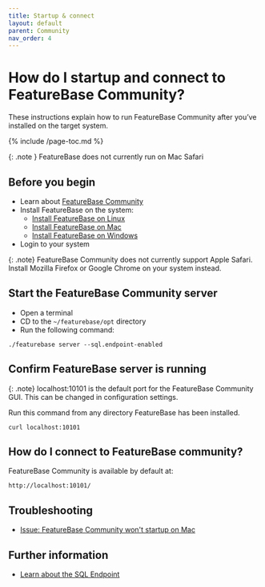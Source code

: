 ```yaml
---
title: Startup & connect
layout: default
parent: Community
nav_order: 4
---
```


# How do I startup and connect to FeatureBase Community?

These instructions explain how to run FeatureBase Community after you’ve installed on the target system.

{% include /page-toc.md %}

{: .note }
FeatureBase does not currently run on Mac Safari

## Before you begin

* Learn about [FeatureBase Community](/docs/community/com-home)
* Install FeatureBase on the system:
  * [Install FeatureBase on Linux](/docs/community/com-install-linux)
  * [Install FeatureBase on Mac](/docs/community/com-install-mac)
  * [Install FeatureBase on Windows](/docs/community/com-install-windows)
* Login to your system

{: .note}
FeatureBase Community does not currently support Apple Safari. Install Mozilla Firefox or Google Chrome on your system instead.

## Start the FeatureBase Community server

* Open a terminal
* CD to the `~/featurebase/opt` directory
* Run the following command:

```
./featurebase server --sql.endpoint-enabled
```

## Confirm FeatureBase server is running

{: .note}
localhost:10101 is the default port for the FeatureBase Community GUI. This can be changed in configuration settings.

Run this command from any directory FeatureBase has been installed.

```
curl localhost:10101
```
## How do I connect to FeatureBase community?

FeatureBase Community is available by default at:

```
http://localhost:10101/
```

## Troubleshooting

* [Issue: FeatureBase Community won't startup on Mac](/docs/community/com-troubleshooting/com-issue-mac)

## Further information

* [Learn about the SQL Endpoint](/docs/community/com-config/com-config-cli-enable-sql-endpoint)
